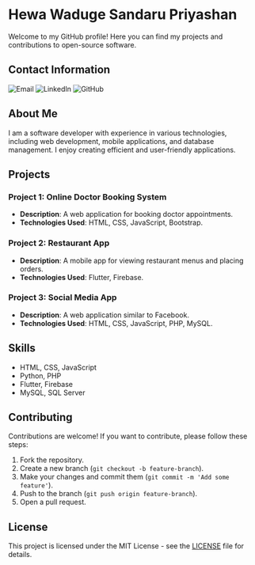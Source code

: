 # Hewa Waduge Sandaru Priyashan

Welcome to my GitHub profile! Here you can find my projects and contributions to open-source software.

## Contact Information

![Email](https://github.com/HewaWaduge/SandaruPriyashan/raw/main/images/email.png)
![LinkedIn](https://github.com/HewaWaduge/SandaruPriyashan/raw/main/images/linkedin.png)
![GitHub](https://github.com/HewaWaduge/SandaruPriyashan/raw/main/images/github.png)

## About Me

I am a software developer with experience in various technologies, including web development, mobile applications, and database management. I enjoy creating efficient and user-friendly applications.

## Projects

### Project 1: Online Doctor Booking System
- **Description**: A web application for booking doctor appointments.
- **Technologies Used**: HTML, CSS, JavaScript, Bootstrap.

### Project 2: Restaurant App
- **Description**: A mobile app for viewing restaurant menus and placing orders.
- **Technologies Used**: Flutter, Firebase.

### Project 3: Social Media App
- **Description**: A web application similar to Facebook.
- **Technologies Used**: HTML, CSS, JavaScript, PHP, MySQL.

## Skills
- HTML, CSS, JavaScript
- Python, PHP
- Flutter, Firebase
- MySQL, SQL Server

## Contributing

Contributions are welcome! If you want to contribute, please follow these steps:

1. Fork the repository.
2. Create a new branch (`git checkout -b feature-branch`).
3. Make your changes and commit them (`git commit -m 'Add some feature'`).
4. Push to the branch (`git push origin feature-branch`).
5. Open a pull request.

## License

This project is licensed under the MIT License - see the [LICENSE](LICENSE) file for details.

